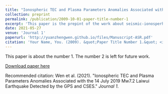 ```yaml
---
title: "Ionospheric TEC and Plasma Parameters Anomalies Associated with the 14 July 2019 Mw7.2 Laiwui Earthquake Detected by the GPS and CSES"
collection: preprint
permalink: /publication/2009-10-01-paper-title-number-1
excerpt: 'This paper is the prepint of the work about seismic-ionosperhic anomalies, the manusript is currently under review at Adavences in Space Research.'
date: 2021-05-27
venue: 'Journal 1'
paperurl: 'http://yuanzhengwen.github.io/files/Manuscript-ASR.pdf'
citation: 'Your Name, You. (2009). &quot;Paper Title Number 1.&quot; <i>Journal 1</i>. 1(1).'
---
```

This paper is about the number 1. The number 2 is left for future work.

[Download paper here](http://yuanzhengwen.github.io/files/Manuscript-ASR.pdf)

Recommended citation: Wen et al. (2021). "Ionospheric TEC and Plasma Parameters Anomalies Associated with the 14 July 2019 Mw7.2 Laiwui Earthquake Detected by the GPS and CSES." <i>Journal 1</i>.
